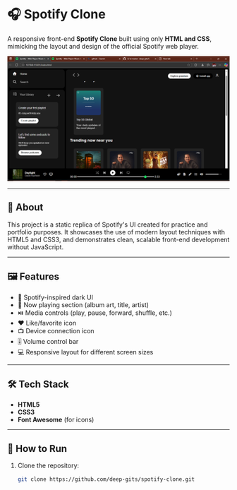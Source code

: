 # 🎧 Spotify Clone 

A responsive front-end **Spotify Clone** built using only **HTML and CSS**, mimicking the layout and design of the official Spotify web player.

![Preview Screenshot](./Screenshots.png)

---

## 📌 About

This project is a static replica of Spotify's UI created for practice and portfolio purposes. It showcases the use of modern layout techniques with HTML5 and CSS3, and demonstrates clean, scalable front-end development without JavaScript.

---

## 🖼️ Features

- 🎨 Spotify-inspired dark UI
- 🎵 Now playing section (album art, title, artist)
- ⏯️ Media controls (play, pause, forward, shuffle, etc.)
- ❤️ Like/favorite icon
- 📺 Device connection icon
- 🎚️ Volume control bar
- 💻 Responsive layout for different screen sizes

---

## 🛠️ Tech Stack

- **HTML5**
- **CSS3**
- **Font Awesome** (for icons)

---

## 🚀 How to Run

1. Clone the repository:
   ```bash
   git clone https://github.com/deep-gits/spotify-clone.git
